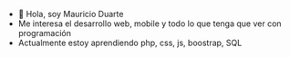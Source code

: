 - 👋 Hola, soy Mauricio Duarte
- Me interesa el desarrollo web, mobile y todo lo que tenga que ver con programación
- Actualmente estoy aprendiendo php, css, js, boostrap, SQL


<!---
LMauricioDuarte/LMauricioDuarte is a ✨ special ✨ repository because its `README.md` (this file) appears on your GitHub profile.
You can click the Preview link to take a look at your changes.
--->
